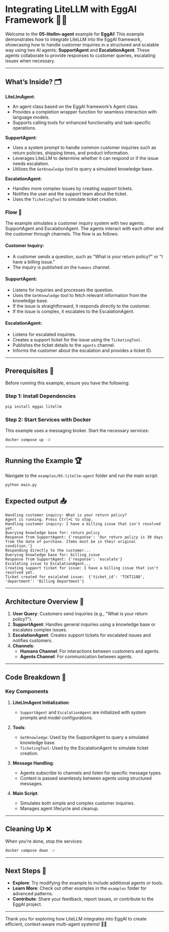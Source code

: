 # Integrating LiteLLM with EggAI Framework 🧪🫶

Welcome to the **05-litellm-agent** example for **EggAI**! This example demonstrates how to integrate LiteLLM into the EggAI framework, showcasing how to handle customer inquiries in a structured and scalable way using two AI agents: **SupportAgent** and **EscalationAgent**. These agents collaborate to provide responses to customer queries, escalating issues when necessary.

---

## **What’s Inside?** 🗂️

**LiteLlmAgent**:
- An agent class based on the EggAI framework’s Agent class.
- Provides a completion wrapper function for seamless interaction with language models.
- Supports calling tools for enhanced functionality and task-specific operations.

**SupportAgent**:
- Uses a system prompt to handle common customer inquiries such as return policies, shipping times, and product information.
- Leverages LiteLLM to determine whether it can respond or if the issue needs escalation.
- Utilizes the `GetKnowledge` tool to query a simulated knowledge base.

**EscalationAgent**:
- Handles more complex issues by creating support tickets.
- Notifies the user and the support team about the ticket.
- Uses the `TicketingTool` to simulate ticket creation.

### **Flow** 🌊

The example simulates a customer inquiry system with two agents: SupportAgent and EscalationAgent. The agents interact with each other and the customer through channels. The flow is as follows:

#### **Customer Inquiry**:
   - A customer sends a question, such as "What is your return policy?" or "I have a billing issue."
   - The inquiry is published on the `humans` channel.

#### **SupportAgent**:
   - Listens for inquiries and processes the question.
   - Uses the `GetKnowledge` tool to fetch relevant information from the knowledge base.
   - If the issue is straightforward, it responds directly to the customer.
   - If the issue is complex, it escalates to the EscalationAgent.

#### **EscalationAgent**:
   - Listens for escalated inquiries.
   - Creates a support ticket for the issue using the `TicketingTool`.
   - Publishes the ticket details to the `agents` channel.
   - Informs the customer about the escalation and provides a ticket ID.

---

## **Prerequisites** 🔧

Before running this example, ensure you have the following:

### Step 1: Install Dependencies

```bash
pip install eggai litellm
```

### Step 2: Start Services with Docker

This example uses a messaging broker. Start the necessary services:

```bash
docker compose up -d
```

---

## **Running the Example** 🏆

Navigate to the `examples/05-litellm-agent` folder and run the main script:

```bash
python main.py
```

## **Expected output** 📤

```plaintext
Handling customer inquiry: What is your return policy?
Agent is running. Press Ctrl+C to stop.
Handling customer inquiry: I have a billing issue that isn't resolved yet.
Querying knowledge base for: return_policy
Response from SupportAgent: {'response': 'Our return policy is 30 days from the date of purchase. Items must be in their original condition.'}
Responding directly to the customer...
Querying knowledge base for: billing_issue
Response from SupportAgent: {'response': 'escalate'}
Escalating issue to EscalationAgent...
Creating support ticket for issue: I have a billing issue that isn't resolved yet.
Ticket created for escalated issue:  {'ticket_id': 'TCKT1188', 'department': 'Billing Department'}
```
---

## Architecture Overview 🔁

1. **User Query**: Customers send inquiries (e.g., "What is your return policy?").
2. **SupportAgent**: Handles general inquiries using a knowledge base or escalates complex issues.
3. **EscalationAgent**: Creates support tickets for escalated issues and notifies customers.
4. **Channels**:
   - **Humans Channel**: For interactions between customers and agents.
   - **Agents Channel**: For communication between agents.

---

## Code Breakdown 🔬

### Key Components

1. **LiteLlmAgent Initialization**:
   - `SupportAgent` and `EscalationAgent` are initialized with system prompts and model configurations.

2. **Tools**:
   - `GetKnowledge`: Used by the SupportAgent to query a simulated knowledge base.
   - `TicketingTool`: Used by the EscalationAgent to simulate ticket creation.

3. **Message Handling**:
   - Agents subscribe to channels and listen for specific message types.
   - Context is passed seamlessly between agents using structured messages.

4. **Main Script**:
   - Simulates both simple and complex customer inquiries.
   - Manages agent lifecycle and cleanup.

---

## Cleaning Up ❌

When you’re done, stop the services:

```bash
docker compose down -v
```

---

## Next Steps 🚀

- **Explore**: Try modifying the example to include additional agents or tools.
- **Learn More**: Check out other examples in the `examples` folder for advanced patterns.
- **Contribute**: Share your feedback, report issues, or contribute to the EggAI project.

---

Thank you for exploring how LiteLLM integrates into EggAI to create efficient, context-aware multi-agent systems! 🙏🧪

